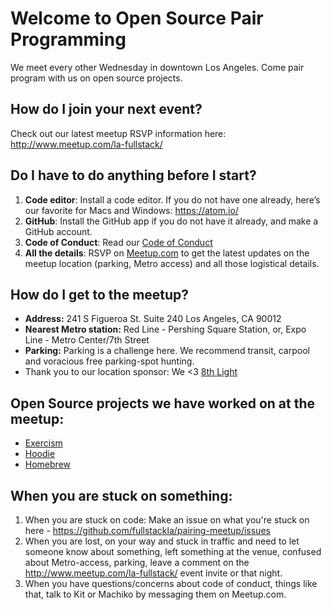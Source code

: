 # Welcome to Open Source Pair Programming

We meet every other Wednesday in downtown Los Angeles. Come pair program with us on open source projects.

## How do I join your next event?
Check out our latest meetup RSVP information here: http://www.meetup.com/la-fullstack/

## Do I have to do anything before I start?
1. **Code editor**: Install a code editor. If you do not have one already, here’s our favorite for Macs and Windows: https://atom.io/
2. **GitHub**: Install the GitHub app if you do not have it already, and make a GitHub account.
3. **Code of Conduct**: Read our [Code of Conduct](https://www.girldevelopit.com/code-of-conduct)
4. **All the details**: RSVP on [Meetup.com](http://www.meetup.com/la-fullstack/) to get the latest updates on the meetup location (parking, Metro access) and all those logistical details.

## How do I get to the meetup?
- **Address:** 241 S Figueroa St. Suite 240 Los Angeles, CA 90012
- **Nearest Metro station:** Red Line - Pershing Square Station, or, Expo Line - Metro Center/7th Street
- **Parking:** Parking is a challenge here. We recommend transit, carpool and voracious free parking-spot hunting.
- Thank you to our location sponsor: We <3 [8th Light](https://github.com/8thlight)

## Open Source projects we have worked on at the meetup:
- [Exercism](https://github.com/exercism/exercism.io)
- [Hoodie](https://github.com/hoodiehq/)
- [Homebrew](https://github.com/homebrew)

## When you are stuck on something:
1. When you are stuck on code: Make an issue on what you're stuck on here - https://github.com/fullstackla/pairing-meetup/issues
2. When you are lost, on your way and stuck in traffic and need to let someone know about something, left something at the venue, confused about Metro-access, parking, leave a comment on the http://www.meetup.com/la-fullstack/ event invite or that night.
3. When you have questions/concerns about code of conduct, things like that, talk to Kit or Machiko by messaging them on Meetup.com.

